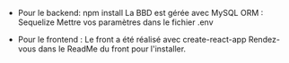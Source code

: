 - Pour le backend:
npm install
La BBD est gérée avec MySQL
ORM : Sequelize
Mettre vos paramètres dans le fichier .env 


- Pour le frontend :
Le front a été réalisé avec create-react-app
Rendez-vous dans le ReadMe du front pour l'installer. 
